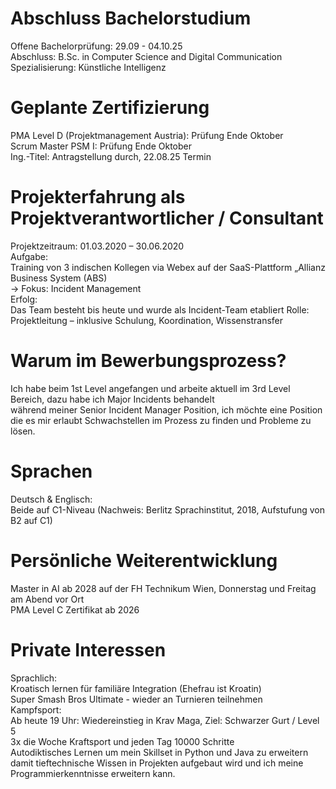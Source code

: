 # Abschluss Bachelorstudium<br/>
  Offene Bachelorprüfung: 29.09 - 04.10.25<br/>
  Abschluss: B.Sc. in Computer Science and Digital Communication<br/>
  Spezialisierung: Künstliche Intelligenz<br/>

# Geplante Zertifizierung<br/>
  PMA Level D (Projektmanagement Austria): Prüfung Ende Oktober<br/>
  Scrum Master PSM I: Prüfung Ende Oktober<br/>
  Ing.-Titel: Antragstellung durch, 22.08.25 Termin<br/>
  
# Projekterfahrung als Projektverantwortlicher / Consultant<br/>
  Projektzeitraum: 01.03.2020 – 30.06.2020<br/>
  Aufgabe:<br/>
  Training von 3 indischen Kollegen via Webex auf der SaaS-Plattform „Allianz Business System (ABS)<br/>
    → Fokus: Incident Management<br/>
  Erfolg:<br/>
  Das Team besteht bis heute und wurde als Incident-Team etabliert
  Rolle:
  Projektleitung – inklusive Schulung, Koordination, Wissenstransfer

# Warum im Bewerbungsprozess?<br/>

Ich habe beim 1st Level angefangen und arbeite aktuell im 3rd Level Bereich, dazu habe ich Major Incidents behandelt<br/>
während meiner Senior Incident Manager Position, ich möchte eine Position die es mir erlaubt Schwachstellen im Prozess zu finden und Probleme zu lösen.

# Sprachen<br/>
  Deutsch & Englisch:<br/>
  Beide auf C1-Niveau (Nachweis: Berlitz Sprachinstitut, 2018, Aufstufung von B2 auf C1)<br/>
  
# Persönliche Weiterentwicklung<br/>

  Master in AI ab 2028 auf der FH Technikum Wien, Donnerstag und Freitag am Abend vor Ort<br/>
  PMA Level C Zertifikat ab 2026<br/>
  
# Private Interessen<br/>
  Sprachlich:<br/>
  Kroatisch lernen für familiäre Integration (Ehefrau ist Kroatin)<br/>
  Super Smash Bros Ultimate - wieder an Turnieren teilnehmen<br/>
  Kampfsport:<br/>
  Ab heute 19 Uhr: Wiedereinstieg in Krav Maga, Ziel: Schwarzer Gurt / Level 5<br/>
  3x die Woche Kraftsport und jeden Tag 10000 Schritte<br/>
  Autodiktisches Lernen um mein Skillset in Python und Java zu erweitern damit tieftechnische Wissen in Projekten aufgebaut wird und ich meine Programmierkenntnisse erweitern kann.
